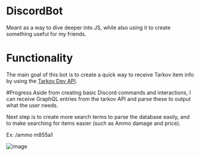 # DiscordBot

Meant as a way to dive deeper into JS, while also using it to create something useful for my friends.

# Functionality
The main goal of this bot is to create a quick way to receive Tarkov item info by using the [Tarkov Dev API](https://tarkov.dev/). 

#Progress
Aside from creating basic Discord commands and interactions, I can receive GraphQL entries from the tarkov API and parse these to output what the user needs. 

Next step is to create more search terms to parse the database easily, and to make searching for items easier (such as Ammo damage and price). 

Ex: /ammo m855a1

![image](https://github.com/5ilentAlarm/DiscordBot/assets/143994622/2af90af6-5493-420d-823b-e9f8cb6a6878)
